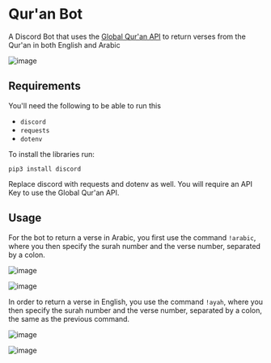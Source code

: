 # Qur'an Bot
A Discord Bot that uses the [Global Qur'an API](https://api.globalquran.com/) to return verses from the Qur'an in both English and Arabic

![image](https://github.com/AjwadIbnSwalehin/quran-bot/assets/103510865/d24c5e48-d673-4185-94e8-4bec47e2a0b6)

## Requirements
You'll need the following to be able to run this
- `discord`
- `requests`
- `dotenv`

To install the libraries run:
```
pip3 install discord
```
Replace discord with requests and dotenv as well. You will require an API Key to use the Global Qur'an API.

## Usage
For the bot to return a verse in Arabic, you first use the command `!arabic`, where you then specify the surah number and the verse number, separated by a colon.

![image](https://github.com/AjwadIbnSwalehin/quran-bot/assets/103510865/742f3d8b-2a08-4c10-99cd-4bbf8d36b145)

![image](https://github.com/AjwadIbnSwalehin/quran-bot/assets/103510865/fc4f8775-90da-412d-9cf7-4375d817936a)

In order to return a verse in English, you use the command `!ayah`, where you then specify the surah number and the verse number, separated by a colon, the same as the previous command.

![image](https://github.com/AjwadIbnSwalehin/quran-bot/assets/103510865/4260d5e0-3875-4e44-9c4f-0e48399d0850)

![image](https://github.com/AjwadIbnSwalehin/quran-bot/assets/103510865/1d0e8207-904a-4102-b06c-8604fe4f95a2)



